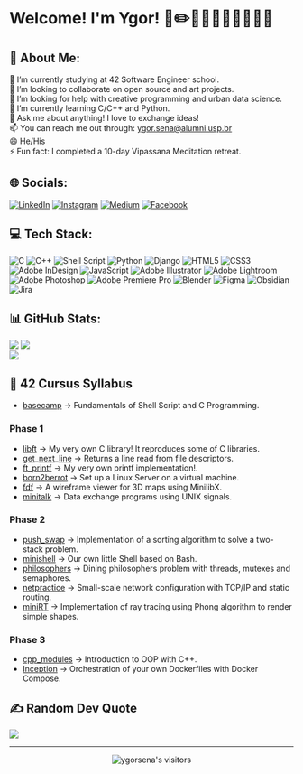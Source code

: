 # Welcome! I'm Ygor! 📐✏️👷🏻📸👨🏻‍💻️✍🏻
## 💫 About Me:

🔭 I’m currently studying at 42 Software Engineer school.<br>
👯 I’m looking to collaborate on open source and art projects.<br>
🤝 I’m looking for help with creative programming and urban data science.<br>
🌱 I’m currently learning C/C++ and Python.<br>
💬 Ask me about anything! I love to exchange ideas!<br>
📫 You can reach me out through: ygor.sena@alumni.usp.br<br>
😄 He/His<br>
⚡ Fun fact: I completed a 10-day Vipassana Meditation retreat.

## 🌐 Socials:
[![LinkedIn](https://img.shields.io/badge/LinkedIn-%230077B5.svg?style=for-the-badge&logo=linkedin&logoColor=white)](https://linkedin.com/in/ygor-sena) [![Instagram](https://img.shields.io/badge/Instagram-E4405F?style=for-the-badge&logo=instagram&logoColor=white)](https://instagram.com/ygorgsena) [![Medium](https://img.shields.io/badge/Medium-12100E?style=for-the-badge&logo=medium&logoColor=white)](https://medium.com/@ygorgsena) [![Facebook](https://img.shields.io/badge/Facebook-1877F2?style=for-the-badge&logo=facebook&logoColor=white)](https://facebook.com/ygor.goes.378)

## 💻 Tech Stack:
![C](https://img.shields.io/badge/C-00599C?style=for-the-badge&logo=c&logoColor=white)
![C++](https://img.shields.io/badge/C++-00599C?style=for-the-badge&logo=c&logoColor=white)
![Shell Script](https://img.shields.io/badge/Shell_Script-121011?style=for-the-badge&logo=gnu-bash&logoColor=white)
![Python](https://img.shields.io/badge/Python-FFD43B?style=for-the-badge&logo=python&logoColor=blue)
![Django](https://img.shields.io/badge/Django-092E20?style=for-the-badge&logo=django&logoColor=green)
![HTML5](https://img.shields.io/badge/html5-%23E34F26.svg?style=for-the-badge&logo=html5&logoColor=white)
![CSS3](https://img.shields.io/badge/css3-%231572B6.svg?style=for-the-badge&logo=css3&logoColor=white)
![Adobe InDesign](https://img.shields.io/badge/Adobe%20InDesign-FF3366?style=for-the-badge&logo=Adobe%20InDesign&logoColor=white)
![JavaScript](https://img.shields.io/badge/javascript-%23323330.svg?style=for-the-badge&logo=javascript&logoColor=%23F7DF1E) ![Adobe Illustrator](https://img.shields.io/badge/Adobe%20Illustrator-FF9A00?style=for-the-badge&logo=adobe%20illustrator&logoColor=white)
![Adobe Lightroom](https://img.shields.io/badge/Adobe%20Lightroom-31A8FF?style=for-the-badge&logo=Adobe%20Lightroom&logoColor=white)
![Adobe Photoshop](https://img.shields.io/badge/Adobe%20Photoshop-31A8FF?style=for-the-badge&logo=Adobe%20Photoshop&logoColor=white)
![Adobe Premiere Pro](https://img.shields.io/badge/Adobe%20Premiere%20Pro-9999FF?style=for-the-badge&logo=Adobe%20Premiere%20Pro&logoColor=white)
![Blender](https://img.shields.io/badge/blender-%23F5792A.svg?style=for-the-badge&logo=blender&logoColor=white)
![Figma](https://img.shields.io/badge/Figma-F24E1E?style=for-the-badge&logo=figma&logoColor=white)
![Obsidian](https://img.shields.io/badge/Obsidian-483699?style=for-the-badge&logo=Obsidian&logoColor=white)
![Jira](https://img.shields.io/badge/Jira-0052CC?style=for-the-badge&logo=Jira&logoColor=white)

## 📊 GitHub Stats:
[![](https://github-readme-stats.vercel.app/api?username=ygor-sena&count_private=true&show_icons=true&hide=issues&hide_border=true&theme=tokyonight)](https://github.com/ygor-sena?tab=repositories)
![](https://github-readme-streak-stats.herokuapp.com/?user=ygor-sena&theme=tokyonight&hide_border=true)<br/>
[![](https://github-readme-stats.vercel.app/api/top-langs/?username=ygor-sena&layout=compact&hide_border=true&theme=tokyonight)](https://github.com/ygor-sena?tab=repositories)


## 🚀 42 Cursus Syllabus

- [basecamp](https://github.com/ygor-sena/42sp-piscine) → Fundamentals of Shell Script and C Programming.

### Phase 1

- [libft](https://github.com/ygor-sena/42cursus-libft) → My very own C library! It reproduces some of C libraries.
- [get_next_line](https://github.com/ygor-sena/42cursus-get-next-line) → Returns a line read from file descriptors.
- [ft_printf](https://github.com/ygor-sena/42cursus-ft-printf) → My very own printf implementation!.
- [born2berrot](https://github.com/ygor-sena/42cursus-born2beroot) → Set up a Linux Server on a virtual machine.
- [fdf](https://github.com/ygor-sena/42cursus-FdF) → A wireframe viewer for 3D maps using MinilibX.
- [minitalk](https://github.com/ygor-sena/42cursus-minitalk) → Data exchange programs using UNIX signals.

### Phase 2

- [push_swap](https://github.com/ygor-sena/42cursus-push-swap) → Implementation of a sorting algorithm to solve a two-stack problem.
- [minishell](https://github.com/ygor-sena/42cursus-minishell) → Our own little Shell based on Bash.
- [philosophers](https://github.com/ygor-sena/42cursus-philosophers) → Dining philosophers problem with threads, mutexes and semaphores.
- [netpractice](https://github.com/ygor-sena/42cursus-NetPractice) → Small-scale network configuration with TCP/IP and static routing.
- [miniRT](https://github.com/ygor-sena/42-cursus-miniRT) → Implementation of ray tracing using Phong algorithm to render simple shapes.

### Phase 3

- [cpp_modules](https://github.com/ygor-sena/42cursus-cpp-piscine) → Introduction to OOP with C++.
- [Inception](https://github.com/ygor-sena/42-Inception) → Orchestration of your own Dockerfiles with Docker Compose.


## ✍️ Random Dev Quote
![](https://quotes-github-readme.vercel.app/api?type=vertical&theme=tokyonight)

---
<p align="center">
    <img alt="ygorsena's visitors" src="https://komarev.com/ghpvc/?username=ygorsena&color=blue&style=for-the-badge&label=visitors" />	
</p>

<!-- Proudly created with GPRM ( https://gprm.itsvg.in ) -->
